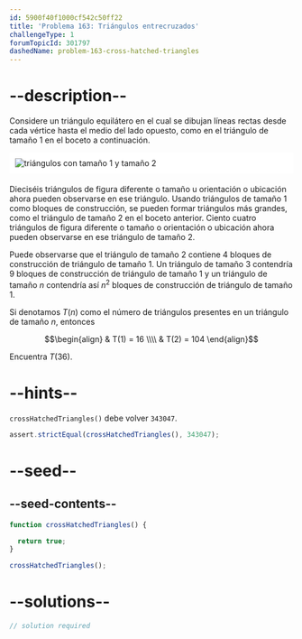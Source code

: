 ```yaml
---
id: 5900f40f1000cf542c50ff22
title: 'Problema 163: Triángulos entrecruzados'
challengeType: 1
forumTopicId: 301797
dashedName: problem-163-cross-hatched-triangles
---
```


# --description--

Considere un triángulo equilátero en el cual se dibujan líneas rectas desde cada vértice hasta el medio del lado opuesto, como en el triángulo de tamaño 1 en el boceto a continuación.

<img alt="triángulos con tamaño 1 y tamaño 2" src="https://cdn.freecodecamp.org/curriculum/project-euler/cross-hatched-triangles.gif" style="background-color: white; padding: 10px; display: block; margin-right: auto; margin-left: auto; margin-bottom: 1.2rem;" />

Dieciséis triángulos de figura diferente o tamaño u orientación o ubicación ahora pueden observarse en ese triángulo. Usando triángulos de tamaño 1 como bloques de construcción, se pueden formar triángulos más grandes, como el triángulo de tamaño 2 en el boceto anterior. Ciento cuatro triángulos de figura diferente o tamaño o orientación o ubicación ahora pueden observarse en ese triángulo de tamaño 2.

Puede observarse que el triángulo de tamaño 2 contiene 4 bloques de construcción de triángulo de tamaño 1. Un triángulo de tamaño 3 contendría 9 bloques de construcción de triángulo de tamaño 1 y un triángulo de tamaño $n$ contendría así $n^2$ bloques de construcción de triángulo de tamaño 1.

Si denotamos $T(n)$ como el número de triángulos presentes en un triángulo de tamaño $n$, entonces

$$\begin{align}   & T(1) = 16 \\\\
  & T(2) = 104 \end{align}$$

Encuentra $T(36)$.

# --hints--

`crossHatchedTriangles()` debe volver `343047`.

```js
assert.strictEqual(crossHatchedTriangles(), 343047);
```

# --seed--

## --seed-contents--

```js
function crossHatchedTriangles() {

  return true;
}

crossHatchedTriangles();
```

# --solutions--

```js
// solution required
```
